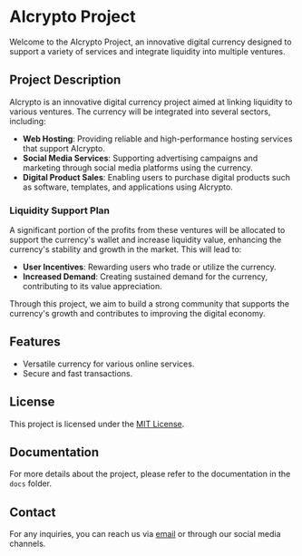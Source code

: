 # AIcrypto Project

Welcome to the AIcrypto Project, an innovative digital currency designed to support a variety of services and integrate liquidity into multiple ventures.

## Project Description

AIcrypto is an innovative digital currency project aimed at linking liquidity to various ventures. The currency will be integrated into several sectors, including:

- **Web Hosting**: Providing reliable and high-performance hosting services that support AIcrypto.
- **Social Media Services**: Supporting advertising campaigns and marketing through social media platforms using the currency.
- **Digital Product Sales**: Enabling users to purchase digital products such as software, templates, and applications using AIcrypto.

### Liquidity Support Plan

A significant portion of the profits from these ventures will be allocated to support the currency's wallet and increase liquidity value, enhancing the currency's stability and growth in the market. This will lead to:

- **User Incentives**: Rewarding users who trade or utilize the currency.
- **Increased Demand**: Creating sustained demand for the currency, contributing to its value appreciation.

Through this project, we aim to build a strong community that supports the currency's growth and contributes to improving the digital economy.

## Features

- Versatile currency for various online services.
- Secure and fast transactions.

## License

This project is licensed under the [MIT License](LICENSE).

## Documentation

For more details about the project, please refer to the documentation in the `docs` folder.

## Contact

For any inquiries, you can reach us via [email](osamacointechcenter@gmail.com) or through our social media channels.
